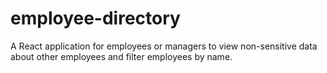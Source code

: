 # employee-directory
A React application for employees or managers to view non-sensitive data about other employees and filter employees by name.
